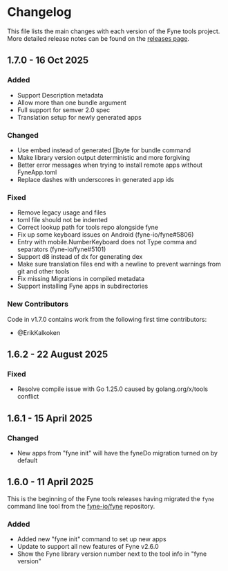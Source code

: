 # Changelog

This file lists the main changes with each version of the Fyne tools project.
More detailed release notes can be found on the [releases page](https://github.com/fyne-io/tools/releases).

## 1.7.0 - 16 Oct 2025

### Added

* Support Description metadata
* Allow more than one bundle argument
* Full support for semver 2.0 spec
* Translation setup for newly generated apps

### Changed

* Use embed instead of generated []byte for bundle command
* Make library version output deterministic and more forgiving
* Better error messages when trying to install remote apps without FyneApp.toml
* Replace dashes with underscores in generated app ids

### Fixed

* Remove legacy usage and files
* toml file should not be indented
* Correct lookup path for tools repo alongside fyne
* Fix up some keyboard issues on Android (fyne-io/fyne#5806)
* Entry with mobile.NumberKeyboard does not Type comma and separators (fyne-io/fyne#5101)
* Support d8 instead of dx for generating dex
* Make sure translation files end with a newline to prevent warnings from git and other tools
* Fix missing Migrations in compiled metadata
* Support installing Fyne apps in subdirectories

### New Contributors

Code in v1.7.0 contains work from the following first time contributors:

* @ErikKalkoken


## 1.6.2 - 22 August 2025

### Fixed

* Resolve compile issue with Go 1.25.0 caused by golang.org/x/tools conflict


## 1.6.1 - 15 April 2025

### Changed

 * New apps from "fyne init" will have the fyneDo migration turned on by default


## 1.6.0 - 11 April 2025

This is the beginning of the Fyne tools releases having migrated the `fyne` command line
tool from the [fyne-io/fyne](/fyne-io/fyne) repository.

### Added

 * Added new "fyne init" command to set up new apps
 * Update to support all new features of Fyne v2.6.0
 * Show the Fyne library version number next to the tool info in "fyne version"

